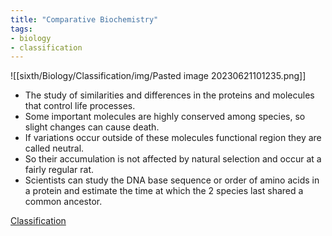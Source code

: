 ```yaml
---
title: "Comparative Biochemistry"
tags:
- biology
- classification
---
```


![[sixth/Biology/Classification/img/Pasted image 20230621101235.png]]

- The study of similarities and differences in the proteins and molecules that control life processes.
- Some important molecules are highly conserved among species, so slight changes can cause death.
- If variations occur outside of these molecules functional region they are called neutral. 
- So their accumulation is not affected by natural selection and occur at a fairly regular rat.
- Scientists can study the DNA base sequence or order of amino acids in a protein and estimate the time at which the 2 species last shared a common ancestor.



[Classification](sixth/Biology/Classification/Classification)